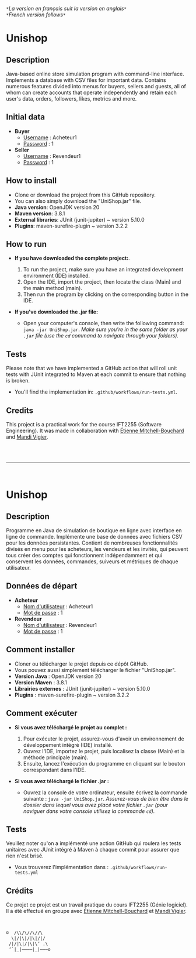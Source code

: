 `*`*La version en français suit la version en anglais*`*`  
`*`*French version follows*`*`

# Unishop
  
## Description 

Java-based online store simulation program with command-line interface. Implements a database with CSV files for important data. Contains numerous features divided into menus for buyers, sellers and guests, all of whom can create accounts that operate independently and retain each user's data, orders, followers, likes, metrics and more.
  
## Initial data

* **Buyer**
  * <ins>Username</ins> : Acheteur1
  * <ins>Password</ins> : 1
* **Seller**
  * <ins>Username</ins> : Revendeur1
  * <ins>Password</ins> : 1
  
## How to install 

* Clone or download the project from this GitHub repository.
* You can also simply download the "UniShop.jar" file.
* **Java version**: OpenJDK version 20
* **Maven version**: 3.8.1
* **External libraries**: JUnit (junit-jupiter) ~ version 5.10.0
* **Plugins**: maven-surefire-plugin ~ version 3.2.2
  
## How to run

* **If you have downloaded the complete project:**.
	1. To run the project, make sure you have an integrated development environment (IDE) installed.
	2. Open the IDE, import the project, then locate the class (Main) and the main method (main). 
	3. Then run the program by clicking on the corresponding button in the IDE.
	
* **If you've downloaded the .jar file:**
  * Open your computer's console, then write the following command: `java -jar UniShop.jar`.
  *Make sure you're in the same folder as your `.jar` file (use the `cd` command to navigate through your folders).*

## Tests

Please note that we have implemented a GitHub action that will roll unit tests with JUnit integrated to Maven at each commit to ensure that nothing is broken.  
  * You'll find the implementation in: `.github/workflows/run-tests.yml`.

## Credits

This project is a practical work for the course IFT2255 (Software Engineering). It was made in collaboration with [Étienne Mitchell-Bouchard](https://github.com/DarkZant) and [Mandi Vigier](https://github.com/Mandchouno).

<br><br>
___
<br>

# Unishop
  
## Description 

Programme en Java de simulation de boutique en ligne avec interface en ligne de commande. Implémente une base de données avec fichiers CSV pour les données persistantes. Contient de nombreuses fonctionnalités divisés en menu pour les acheteurs, les vendeurs et les invités, qui peuvent tous créer des comptes qui fonctionnent indépendamment et qui conservent les données, commandes, suiveurs et métriques de chaque utilisateur.
  
## Données de départ 

* **Acheteur**
  * <ins>Nom d'utilisateur</ins> : Acheteur1
  * <ins>Mot de passe</ins> : 1
* **Revendeur**
  * <ins>Nom d'utilisateur</ins> : Revendeur1
  * <ins>Mot de passe</ins> : 1
  
## Comment installer 

* Cloner ou télécharger le projet depuis ce dépôt GitHub.
* Vous pouvez aussi simplement télécharger le fichier "UniShop.jar".
* **Version Java** : OpenJDK version 20
* **Version Maven** : 3.8.1
* **Librairies externes** : JUnit (junit-jupiter) ~ version 5.10.0
* **Plugins** : maven-surefire-plugin ~ version 3.2.2
  
## Comment exécuter 

* **Si vous avez téléchargé le projet au complet :**
	1. Pour exécuter le projet, assurez-vous d'avoir un environnement de développement intégré (IDE) installé.
	2. Ouvrez l'IDE, importez le projet, puis localisez la classe (Main) et la méthode principale (main). 
	3. Ensuite, lancez l'exécution du programme en cliquant sur le bouton correspondant dans l'IDE.
	
* **Si vous avez téléchargé le fichier .jar :**
  * Ouvrez la console de votre ordinateur, ensuite écrivez la commande suivante : `java -jar UniShop.jar`.
  *Assurez-vous de bien être dans le dossier dans lequel vous avez placé votre fichier `.jar` (pour naviguer dans votre console utilisez la commande `cd`).*

## Tests

Veuillez noter qu'on a implémenté une action GitHub qui roulera les tests unitaires avec JUnit intégré à Maven à chaque commit pour assurer que rien n'est brisé.  
  * Vous trouverez l'implémentation dans : `.github/workflows/run-tests.yml`

## Crédits

Ce projet ce projet est un travail pratique du cours IFT2255 (Génie logiciel). Il a été effectué en groupe avec [Étienne Mitchell-Bouchard](https://github.com/DarkZant) et [Mandi Vigier](https://github.com/Mandchouno).

<br>

```txt
©  /\\/\//\//\
  \|/|\|/|\|/|/
 /|/|\|/|\|\’ .\
 ‘`|_|————|_|———o
```
